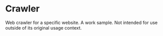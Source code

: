 # Crawler

Web crawler for a specific website. A work sample. Not intended for use outside of its original usage context.
